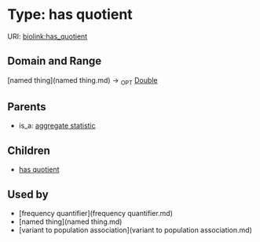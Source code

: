 
# Type: has quotient




URI: [biolink:has_quotient](https://w3id.org/biolink/vocab/has_quotient)


## Domain and Range

[named thing](named thing.md) ->  <sub>OPT</sub> [Double](type/Double.md)

## Parents

 *  is_a: [aggregate statistic](aggregate_statistic.md)

## Children

 *  [has quotient](variant_to_population_association_has_quotient.md)

## Used by

 * [frequency quantifier](frequency quantifier.md)
 * [named thing](named thing.md)
 * [variant to population association](variant to population association.md)
